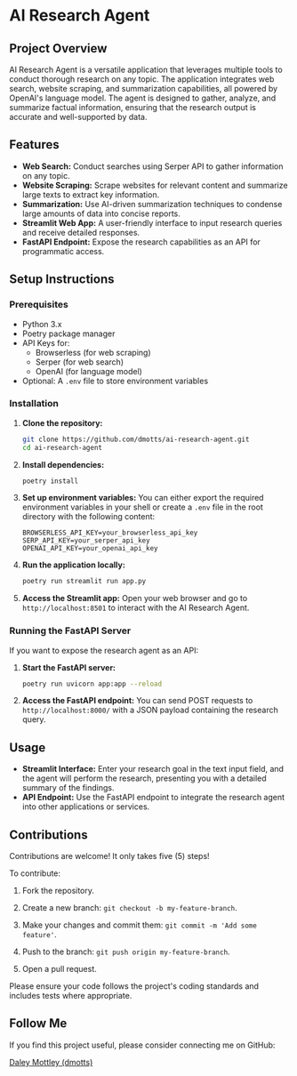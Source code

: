 # AI Research Agent

## Project Overview

AI Research Agent is a versatile application that leverages multiple tools to conduct thorough research on any topic. The application integrates web search, website scraping, and summarization capabilities, all powered by OpenAI's language model. The agent is designed to gather, analyze, and summarize factual information, ensuring that the research output is accurate and well-supported by data.

## Features

- **Web Search:** Conduct searches using Serper API to gather information on any topic.
- **Website Scraping:** Scrape websites for relevant content and summarize large texts to extract key information.
- **Summarization:** Use AI-driven summarization techniques to condense large amounts of data into concise reports.
- **Streamlit Web App:** A user-friendly interface to input research queries and receive detailed responses.
- **FastAPI Endpoint:** Expose the research capabilities as an API for programmatic access.

## Setup Instructions

### Prerequisites

- Python 3.x
- Poetry package manager
- API Keys for:
  - Browserless (for web scraping)
  - Serper (for web search)
  - OpenAI (for language model)
- Optional: A `.env` file to store environment variables

### Installation

1. **Clone the repository:**
   ```bash
   git clone https://github.com/dmotts/ai-research-agent.git
   cd ai-research-agent
   ```

2. **Install dependencies:**
   ```bash
   poetry install
   ```

3. **Set up environment variables:**
   You can either export the required environment variables in your shell or create a `.env` file in the root directory with the following content:
   ```dotenv
   BROWSERLESS_API_KEY=your_browserless_api_key
   SERP_API_KEY=your_serper_api_key
   OPENAI_API_KEY=your_openai_api_key
   ```

4. **Run the application locally:**
   ```bash
   poetry run streamlit run app.py
   ```

5. **Access the Streamlit app:**
   Open your web browser and go to `http://localhost:8501` to interact with the AI Research Agent.

### Running the FastAPI Server

If you want to expose the research agent as an API:

1. **Start the FastAPI server:**
   ```bash
   poetry run uvicorn app:app --reload
   ```

2. **Access the FastAPI endpoint:**
   You can send POST requests to `http://localhost:8000/` with a JSON payload containing the research query.

## Usage

- **Streamlit Interface:** Enter your research goal in the text input field, and the agent will perform the research, presenting you with a detailed summary of the findings.
- **API Endpoint:** Use the FastAPI endpoint to integrate the research agent into other applications or services.

## Contributions

Contributions are welcome! It only takes five (5) steps!

To contribute:

1) Fork the repository.

2) Create a new branch: `git checkout -b my-feature-branch`.

3) Make your changes and commit them: `git commit -m 'Add some feature'`.

4) Push to the branch: `git push origin my-feature-branch`.

5) Open a pull request.

Please ensure your code follows the project's coding standards and includes tests where appropriate.

## Follow Me

If you find this project useful, please consider connecting me on GitHub:

[Daley Mottley (dmotts)](https://github.com/dmotts)
